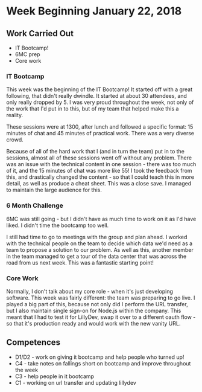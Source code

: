 # Week Beginning January 22, 2018

## Work Carried Out
* IT Bootcamp!
* 6MC prep
* Core work

### IT Bootcamp
This week was the beginning of the IT Bootcamp! It started off with a great following, that didn't really dwindle. It started at about 30 attendees, and only really dropped by 5. I was very proud throughout the week, not only of the work that I'd put in to this, but of my team that helped make this a reality.

These sessions were at 1300, after lunch and followed a specific format: 15 minutes of chat and 45 minutes of practical work. There was a very diverse crowd.

Because of all of the hard work that I (and in turn the team) put in to the sessions, almost all of these sessions went off without any problem. There was an issue with the technical content in one session - there was too much of it, and the 15 minutes of chat was more like 55! I took the feedback from this, and drastically changed the content - so that I could teach this in more detail, as well as produce a cheat sheet. This was a close save. I managed to maintain the large audience for this.

### 6 Month Challenge
6MC was still going - but I didn't have as much time to work on it as I'd have liked. I didn't time the bootcamp too well.

I still had time to go to meetings with the group and plan ahead. I worked with the technical people on the team to decide which data we'd need as a team to propose a solution to our problem. As well as this, another member in the team managed to get a tour of the data center that was across the road from us next week. This was a fantastic starting point!

### Core Work
Normally, I don't talk about my core role - when it's just developing software. This week was fairly different: the team was preparing to go live. I played a big part of this, because not only did I perform the URL transfer, but I also maintain single sign-on for Node.js within the company. This meant that I had to test it for LillyDev, swap it over to a different oauth flow - so that it's production ready and would work with the new vanity URL.

## Competences
* D1/D2 - work on giving it bootcamp and help people who turned up!
* C4 - take notes on fallings short on bootcamp and improve throughout the week
* C3 - help people in it bootcamp
* C1 - working on url transfer and updating lillydev